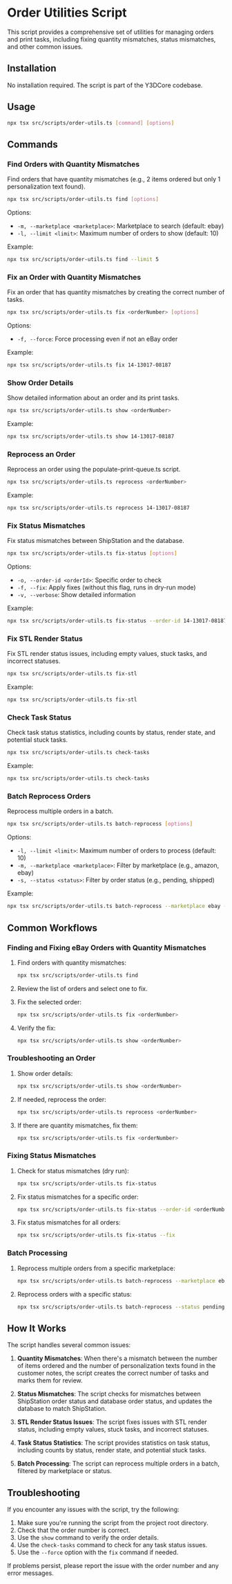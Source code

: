 # Order Utilities Script

This script provides a comprehensive set of utilities for managing orders and print tasks, including fixing quantity mismatches, status mismatches, and other common issues.

## Installation

No installation required. The script is part of the Y3DCore codebase.

## Usage

```bash
npx tsx src/scripts/order-utils.ts [command] [options]
```

## Commands

### Find Orders with Quantity Mismatches

Find orders that have quantity mismatches (e.g., 2 items ordered but only 1 personalization text found).

```bash
npx tsx src/scripts/order-utils.ts find [options]
```

Options:

- `-m, --marketplace <marketplace>`: Marketplace to search (default: ebay)
- `-l, --limit <limit>`: Maximum number of orders to show (default: 10)

Example:

```bash
npx tsx src/scripts/order-utils.ts find --limit 5
```

### Fix an Order with Quantity Mismatches

Fix an order that has quantity mismatches by creating the correct number of tasks.

```bash
npx tsx src/scripts/order-utils.ts fix <orderNumber> [options]
```

Options:

- `-f, --force`: Force processing even if not an eBay order

Example:

```bash
npx tsx src/scripts/order-utils.ts fix 14-13017-08187
```

### Show Order Details

Show detailed information about an order and its print tasks.

```bash
npx tsx src/scripts/order-utils.ts show <orderNumber>
```

Example:

```bash
npx tsx src/scripts/order-utils.ts show 14-13017-08187
```

### Reprocess an Order

Reprocess an order using the populate-print-queue.ts script.

```bash
npx tsx src/scripts/order-utils.ts reprocess <orderNumber>
```

Example:

```bash
npx tsx src/scripts/order-utils.ts reprocess 14-13017-08187
```

### Fix Status Mismatches

Fix status mismatches between ShipStation and the database.

```bash
npx tsx src/scripts/order-utils.ts fix-status [options]
```

Options:

- `-o, --order-id <orderId>`: Specific order to check
- `-f, --fix`: Apply fixes (without this flag, runs in dry-run mode)
- `-v, --verbose`: Show detailed information

Example:

```bash
npx tsx src/scripts/order-utils.ts fix-status --order-id 14-13017-08187 --fix
```

### Fix STL Render Status

Fix STL render status issues, including empty values, stuck tasks, and incorrect statuses.

```bash
npx tsx src/scripts/order-utils.ts fix-stl
```

Example:

```bash
npx tsx src/scripts/order-utils.ts fix-stl
```

### Check Task Status

Check task status statistics, including counts by status, render state, and potential stuck tasks.

```bash
npx tsx src/scripts/order-utils.ts check-tasks
```

Example:

```bash
npx tsx src/scripts/order-utils.ts check-tasks
```

### Batch Reprocess Orders

Reprocess multiple orders in a batch.

```bash
npx tsx src/scripts/order-utils.ts batch-reprocess [options]
```

Options:

- `-l, --limit <limit>`: Maximum number of orders to process (default: 10)
- `-m, --marketplace <marketplace>`: Filter by marketplace (e.g., amazon, ebay)
- `-s, --status <status>`: Filter by order status (e.g., pending, shipped)

Example:

```bash
npx tsx src/scripts/order-utils.ts batch-reprocess --marketplace ebay --limit 5
```

## Common Workflows

### Finding and Fixing eBay Orders with Quantity Mismatches

1. Find orders with quantity mismatches:

   ```bash
   npx tsx src/scripts/order-utils.ts find
   ```

2. Review the list of orders and select one to fix.

3. Fix the selected order:

   ```bash
   npx tsx src/scripts/order-utils.ts fix <orderNumber>
   ```

4. Verify the fix:
   ```bash
   npx tsx src/scripts/order-utils.ts show <orderNumber>
   ```

### Troubleshooting an Order

1. Show order details:

   ```bash
   npx tsx src/scripts/order-utils.ts show <orderNumber>
   ```

2. If needed, reprocess the order:

   ```bash
   npx tsx src/scripts/order-utils.ts reprocess <orderNumber>
   ```

3. If there are quantity mismatches, fix them:
   ```bash
   npx tsx src/scripts/order-utils.ts fix <orderNumber>
   ```

### Fixing Status Mismatches

1. Check for status mismatches (dry run):

   ```bash
   npx tsx src/scripts/order-utils.ts fix-status
   ```

2. Fix status mismatches for a specific order:

   ```bash
   npx tsx src/scripts/order-utils.ts fix-status --order-id <orderNumber> --fix
   ```

3. Fix status mismatches for all orders:
   ```bash
   npx tsx src/scripts/order-utils.ts fix-status --fix
   ```

### Batch Processing

1. Reprocess multiple orders from a specific marketplace:

   ```bash
   npx tsx src/scripts/order-utils.ts batch-reprocess --marketplace ebay --limit 10
   ```

2. Reprocess orders with a specific status:
   ```bash
   npx tsx src/scripts/order-utils.ts batch-reprocess --status pending --limit 10
   ```

## How It Works

The script handles several common issues:

1. **Quantity Mismatches**: When there's a mismatch between the number of items ordered and the number of personalization texts found in the customer notes, the script creates the correct number of tasks and marks them for review.

2. **Status Mismatches**: The script checks for mismatches between ShipStation order status and database order status, and updates the database to match ShipStation.

3. **STL Render Status Issues**: The script fixes issues with STL render status, including empty values, stuck tasks, and incorrect statuses.

4. **Task Status Statistics**: The script provides statistics on task status, including counts by status, render state, and potential stuck tasks.

5. **Batch Processing**: The script can reprocess multiple orders in a batch, filtered by marketplace or status.

## Troubleshooting

If you encounter any issues with the script, try the following:

1. Make sure you're running the script from the project root directory.
2. Check that the order number is correct.
3. Use the `show` command to verify the order details.
4. Use the `check-tasks` command to check for any task status issues.
5. Use the `--force` option with the `fix` command if needed.

If problems persist, please report the issue with the order number and any error messages.
